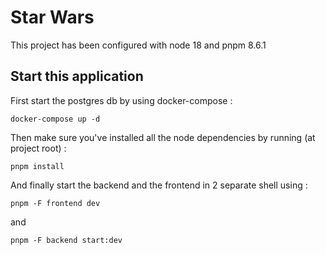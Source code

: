# Star Wars 

This project has been configured with node 18 and pnpm 8.6.1

## Start this application

First start the postgres db by using docker-compose : 

```
docker-compose up -d
```

Then make sure you've installed all the node dependencies by running (at project root) :
```
pnpm install
```

And finally start the backend and the frontend in 2 separate shell using :

```
pnpm -F frontend dev
```
and

```
pnpm -F backend start:dev
```
